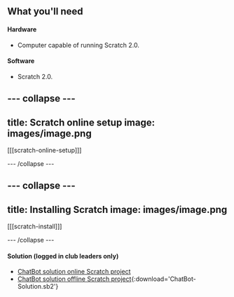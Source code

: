 ## What you'll need

#### Hardware

+ Computer capable of running Scratch 2.0.

#### Software

+ Scratch 2.0.

--- collapse ---
---
title: Scratch online setup
image: images/image.png
---

[[[scratch-online-setup]]]

--- /collapse ---

--- collapse ---
---
title: Installing Scratch
image: images/image.png
---

[[[scratch-install]]]

--- /collapse ---

#### Solution (logged in club leaders only)

+ [ChatBot solution online Scratch project](http://scratch.mit.edu/projects/26762091/#editor)
+ [ChatBot solution offline Scratch project](resources/ChatBot-Solution.sb2){:download='ChatBot-Solution.sb2'}
